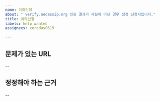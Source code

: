 ```yaml
---
name: 이의신청
about: " verify.nedassip.org 인증 결과가 사실이 아닌 경우 정정 신청서입니다."
title: 이의신청
labels: help wanted
assignees: zeroday0619

---
```


## 문제가 있는 URL

--
## 정정해야 하는 근거

--
